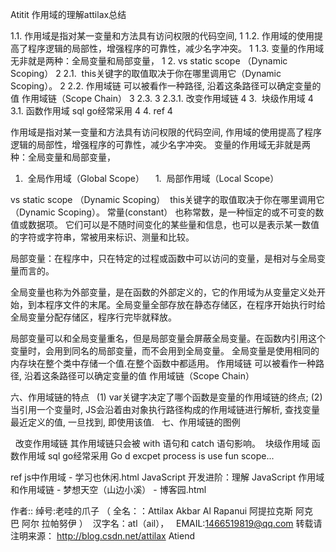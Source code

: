 Atitit 作用域的理解attilax总结

1.1. 作用域是指对某一变量和方法具有访问权限的代码空间,	1
1.2. 作用域的使用提高了程序逻辑的局部性，增强程序的可靠性，减少名字冲突。	1
1.3. 变量的作用域无非就是两种：全局变量和局部变量，	1
2. vs static scope （Dynamic Scoping）	2
2.1.  this关键字的取值取决于你在哪里调用它（Dynamic Scoping）。	2
2.2. 作用域链 可以被看作一种路径, 沿着这条路径可以确定变量的值 作用域链（Scope Chain）	3
2.3. 	3
2.3.1. 改变作用域链	4
3.  块级作用域	4
3.1. 函数作用域  sql go经常采用	4
4. ref	4


作用域是指对某一变量和方法具有访问权限的代码空间,
作用域的使用提高了程序逻辑的局部性，增强程序的可靠性，减少名字冲突。
变量的作用域无非就是两种：全局变量和局部变量，
1.  全局作用域（Global Scope）
　1.  局部作用域（Local Scope）


vs static scope （Dynamic Scoping）
 this关键字的取值取决于你在哪里调用它（Dynamic Scoping）。
常量(constant）
    也称常数，是一种恒定的或不可变的数值或数据项。
    它们可以是不随时间变化的某些量和信息，也可以是表示某一数值的字符或字符串，常被用来标识、测量和比较。 

局部变量：在程序中，只在特定的过程或函数中可以访问的变量，是相对与全局变量而言的。

   全局变量也称为外部变量，是在函数的外部定义的，它的作用域为从变量定义处开始，到本程序文件的末尾。全局变量全部存放在静态存储区，在程序开始执行时给全局变量分配存储区，程序行完毕就释放。

局部变量可以和全局变量重名，但是局部变量会屏蔽全局变量。在函数内引用这个变量时，会用到同名的局部变量，而不会用到全局变量。 
全局变量是使用相同的内存块在整个类中存储一个值.在整个函数中都适用。
作用域链 可以被看作一种路径, 沿着这条路径可以确定变量的值 作用域链（Scope Chain）

六、作用域链的特点
 
(1) var关键字决定了哪个函数是变量的作用域链的终点;
(2) 当引用一个变量时, JS会沿着由对象执行路径构成的作用域链进行解析, 查找变量最近定义的值, 一旦找到, 即使用该值.
 
七、作用域链的图例
 

 
改变作用域链
其作用域链只会被 with 语句和 catch 语句影响。
 块级作用域
函数作用域  sql go经常采用
Go d excpet process is use fun scope...

ref
js中作用域 - 学习也休闲.html
JavaScript 开发进阶：理解 JavaScript 作用域和作用域链 - 梦想天空（山边小溪） - 博客园.html

作者:: 绰号:老哇的爪子 （ 全名：：Attilax Akbar Al Rapanui 阿提拉克斯 阿克巴 阿尔 拉帕努伊 ） 
汉字名：atl（ail），   EMAIL:1466519819@qq.com
转载请注明来源： http://blog.csdn.net/attilax
Atiend

